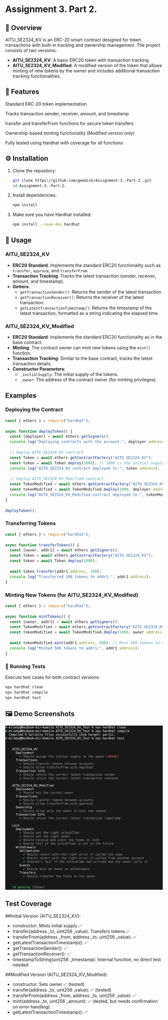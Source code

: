 # Assignment 3. Part 2.
## 📌 Overview  
AITU_SE2324_KV is an ERC-20 smart contract designed for token transactions with built-in tracking and ownership management. The project consists of two versions:

- **AITU_SE2324_KV**: A basic ERC20 token with transaction tracking.
- **AITU_SE2324_KV_Modified**: A modified version of the token that allows minting of new tokens by the owner and includes additional transaction tracking functionalities.


## 🚀 Features  
Standard ERC-20 token implementation

Tracks transaction sender, receiver, amount, and timestamp

transfer and transferFrom functions for secure token transfers

Ownership-based minting functionality (Modified version only)

Fully tested using Hardhat with coverage for all functions

## ⚙️ Installation  
1. Clone the repository:  
   ```bash
   git clone https://github.com/gemdivk/Assignment-3.-Part-2..git
   cd Assignment-3.-Part-2.
   ```
2. Install dependencies:  
   ```bash
   npm install
   ```
3. Make sure you have Hardhat installed:
    ```bash
    npm install --save-dev hardhat

## 🚀 Usage  

### AITU_SE2324_KV

- **ERC20 Standard**: Implements the standard ERC20 functionality such as `transfer`, `approve`, and `transferFrom`.
- **Transaction Tracking**: Tracks the latest transaction (sender, receiver, amount, and timestamp).
- **Getters**:
  - `getTransactionSender()`: Returns the sender of the latest transaction.
  - `getTransactionReceiver()`: Returns the receiver of the latest transaction.
  - `getLatestTransactionTimestamp()`: Returns the timestamp of the latest transaction, formatted as a string indicating the elapsed time.

### AITU_SE2324_KV_Modified

- **ERC20 Standard**: Implements the standard ERC20 functionality as in the base contract.
- **Minting**: The contract owner can mint new tokens using the `mint()` function.
- **Transaction Tracking**: Similar to the base contract, tracks the latest transaction details.
- **Constructor Parameters**:
  - `_initialSupply`: The initial supply of the tokens.
  - `_owner`: The address of the contract owner (for minting privileges).


## Examples

### Deploying the Contract

```javascript
const { ethers } = require("hardhat");

async function deployToken() {
  const [deployer] = await ethers.getSigners();
  console.log("Deploying contracts with the account:", deployer.address);

  // Deploy AITU_SE2324_KV contract
  const Token = await ethers.getContractFactory("AITU_SE2324_KV");
  const token = await Token.deploy(1000); // 1000 is the initial supply
  console.log("AITU_SE2324_KV contract deployed to:", token.address);

  // Deploy AITU_SE2324_KV_Modified contract
  const TokenModified = await ethers.getContractFactory("AITU_SE2324_KV_Modified");
  const tokenModified = await TokenModified.deploy(1000, deployer.address); // 1000 initial supply, deployer as owner
  console.log("AITU_SE2324_KV_Modified contract deployed to:", tokenModified.address);
}

deployToken();
```

### Transferring Tokens

```javascript
const { ethers } = require("hardhat");

async function transferTokens() {
  const [owner, addr1] = await ethers.getSigners();
  const Token = await ethers.getContractFactory("AITU_SE2324_KV");
  const token = await Token.deploy(1000);

  await token.transfer(addr1.address, 100);
  console.log("Transferred 100 tokens to addr1:", addr1.address);
}
```

### Minting New Tokens (for AITU_SE2324_KV_Modified)

```javascript
const { ethers } = require("hardhat");

async function mintTokens() {
  const [owner, addr1] = await ethers.getSigners();
  const TokenModified = await ethers.getContractFactory("AITU_SE2324_KV_Modified");
  const tokenModified = await TokenModified.deploy(1000, owner.address);

  await tokenModified.mint(addr1.address, 500); // Mint 500 tokens to addr1
  console.log("Minted 500 tokens to addr1:", addr1.address);
}
```

### 🔬 Running Tests  

Execute test cases for both contract versions:  
```bash
npx hardhat clean
npx hardhat compile
npx hardhat test
```


## 🖼️ Demo Screenshots  
![alt text](screens/screen.png)


## Test Coverage
##Initial Version (AITU_SE2324_KV):
* constructor: Mints initial supply ✅
* transfer(address _to, uint256 _value): Transfers tokens ✅ 
* transferFrom(address _from, address _to, uint256 _value): ✅ 
* getLatestTransactionTimestamp(): ✅ 
* getTransactionSender(): ✅ 
* getTransactionReceiver(): ✅ 
* timestampToString(uint256 _timestamp): Internal function, no direct test needed


##Modified Version (AITU_SE2324_KV_Modified):
* constructor: Sets owner ✅ (tested)
* transfer(address _to, uint256 _value): ✅ (tested)
* transferFrom(address _from, address _to, uint256 _value): ✅ 
* mint(address _to, uint256 _amount): ✅ (tested, but needs confirmation on error handling)
* getLatestTransactionTimestamp(): ✅ 
